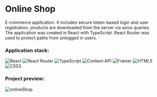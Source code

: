 # Online Shop

E-commerce application.
It includes secure token-based login and user registration, products are downloaded from the server via axios queries. The application was created in React with TypeScript. React Router was used to protect paths from unlogged in users.

### Application stack:
![React](https://img.shields.io/badge/react-%2320232a.svg?style=for-the-badge&logo=react&logoColor=%2361DAFB)
![React Router](https://img.shields.io/badge/React_Router-CA4245?style=for-the-badge&logo=react-router&logoColor=white)
![TypeScript](https://img.shields.io/badge/typescript-%23007ACC.svg?style=for-the-badge&logo=typescript&logoColor=white)
![Context-API](https://img.shields.io/badge/Context--Api-000000?style=for-the-badge&logo=react)
![Framer](https://img.shields.io/badge/Framer-black?style=for-the-badge&logo=framer&logoColor=blue)
![HTML5](https://img.shields.io/badge/html5-%23E34F26.svg?style=for-the-badge&logo=html5&logoColor=white)
![CSS3](https://img.shields.io/badge/css3-%231572B6.svg?style=for-the-badge&logo=css3&logoColor=white)

### Project preview:
![onlineShop](https://vxdod9oqkeyknlzg.public.blob.vercel-storage.com/project-previews/shop-s9cz0b13I4rftwnlJSOddIhtTThq5o.png)

